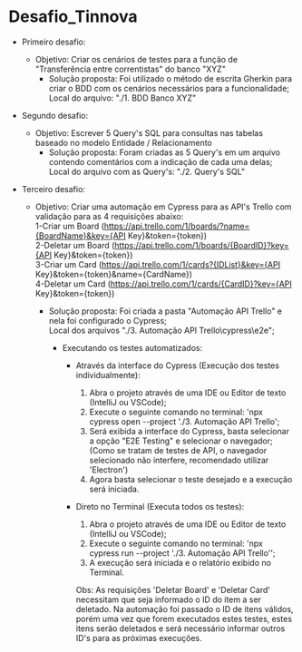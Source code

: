 # Desafio_Tinnova

* Primeiro desafio:
  - Objetivo: Criar os cenários de testes para a função de "Transferência entre correntistas" do banco "XYZ"
    - Solução proposta: Foi utilizado o método de escrita Gherkin para criar o BDD com os cenários necessários para a
                        funcionalidade;
                        Local do arquivo: "./1. BDD Banco XYZ"

* Segundo desafio:
  - Objetivo: Escrever 5 Query's SQL para consultas nas tabelas baseado no modelo Entidade / Relacionamento
    - Solução proposta: Foram criadas as 5 Query's em um arquivo contendo comentários com a indicação de cada uma delas;    
                        Local do arquivo com as Query's: "./2. Query's SQL"

* Terceiro desafio:
    - Objetivo: Criar uma automação em Cypress para as API's Trello com validação para as 4 requisições abaixo:            
      1-Criar um Board (https://api.trello.com/1/boards/?name={BoardName}&key={API Key}&token={token})                
      2-Deletar um Board (https://api.trello.com/1/boards/{BoardID}?key={API Key}&token={token})                  
      3-Criar um Card (https://api.trello.com/1/cards?{IDList}&key={API Key}&token={token}&name={CardName})              
      4-Deletar um Card (https://api.trello.com/1/cards/{CardID}?key={API Key}&token={token})            
        - Solução proposta: Foi criada a pasta "Automação API Trello" e nela foi configurado o Cypress;                
          Local dos arquivos "./3. Automação API Trello\cypress\e2e";

            * Executando os testes automatizados:
                - Através da interface do Cypress (Execução dos testes individualmente):              
                  1. Abra o projeto através de uma IDE ou Editor de texto (IntelliJ ou VSCode);                  
                  2. Execute o seguinte comando no terminal: 'npx cypress open --project './3. Automação API Trello';              
                  3. Será exibida a interface do Cypress, basta selecionar a opção "E2E Testing" e selecionar o navegador;          
                  (Como se tratam de testes de API, o navegador selecionado não interfere, recomendado utilizar 'Electron')
                  4. Agora basta selecionar o teste desejado e a execução será iniciada.      

                - Direto no Terminal (Executa todos os testes):                          
                  1. Abra o projeto através de uma IDE ou Editor de texto (IntelliJ ou VSCode);          
                  2. Execute o seguinte comando no terminal: 'npx cypress run --project './3. Automação API Trello'';        
                  3. A execução será iniciada e o relatório exibido no Terminal.

                  Obs: As requisições 'Deletar Board' e 'Deletar Card' necessitam que seja informado o ID do item a ser
                  deletado.
                  Na automação foi passado o ID de itens válidos, porém uma vez que forem executados estes testes, estes
                  itens serão deletados e será necessário informar outros ID's para as próximas execuções.
